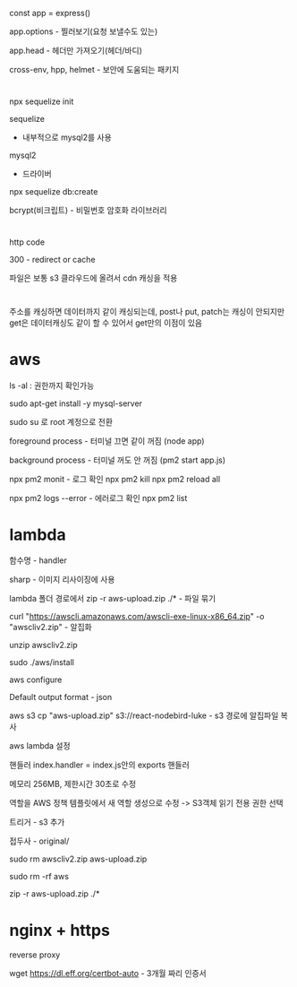 const app = express()

app.options - 찔러보기(요청 보낼수도 있는)

app.head - 헤더만 가져오기(헤더/바디)

cross-env, hpp, helmet - 보안에 도움되는 패키지

#

npx sequelize init

sequelize

- 내부적으로 mysql2를 사용

mysql2

- 드라이버

npx sequelize db:create

bcrypt(비크립트) - 비밀번호 암호화 라이브러리

#

http code

300 - redirect or cache

파일은 보통 s3 클라우드에 올려서 cdn 캐싱을 적용

#

주소를 캐싱하면 데이터까지 같이 캐싱되는데, post나 put, patch는 캐싱이 안되지만 get은 데이터캐싱도 같이 할 수 있어서 get만의 이점이 있음

# aws

ls -al : 권한까지 확인가능

sudo apt-get install -y mysql-server

sudo su 로 root 계정으로 전환

foreground process - 터미널 끄면 같이 꺼짐 (node app)

background process - 터미널 꺼도 안 꺼짐 (pm2 start app.js)

npx pm2 monit - 로그 확인
npx pm2 kill
npx pm2 reload all

npx pm2 logs --error - 에러로그 확인
npx pm2 list

# lambda

함수명 - handler

sharp - 이미지 리사이징에 사용

lambda 폴더 경로에서 zip -r aws-upload.zip ./\* - 파일 묶기

curl "https://awscli.amazonaws.com/awscli-exe-linux-x86_64.zip" -o "awscliv2.zip" - 알집화

unzip awscliv2.zip

sudo ./aws/install

aws configure

Default output format - json

aws s3 cp "aws-upload.zip" s3://react-nodebird-luke - s3 경로에 알집파일 복사

aws lambda 설정

핸들러 index.handler = index.js안의 exports 핸들러

메모리 256MB, 제한시간 30초로 수정

역할을 AWS 정책 템플릿에서 새 역할 생성으로 수정 -> S3객체 읽기 전용 권한 선택

트리거 - s3 추가

접두사 - original/

sudo rm awscliv2.zip aws-upload.zip

sudo rm -rf aws

zip -r aws-upload.zip ./\*

# nginx + https

reverse proxy

wget https://dl.eff.org/certbot-auto - 3개월 짜리 인증서
